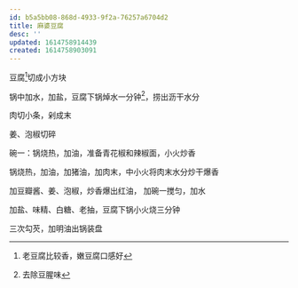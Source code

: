 ```yaml
---
id: b5a5bb08-868d-4933-9f2a-76257a6704d2
title: 麻婆豆腐
desc: ''
updated: 1614758914439
created: 1614758903091
---
```


豆腐[^1]切成小方块

锅中加水，加盐，豆腐下锅焯水一分钟[^2]，捞出沥干水分

肉切小条，剁成末

姜、泡椒切碎

碗一：锅烧热，加油，准备青花椒和辣椒面，小火炒香

锅烧热，加油，加猪油，加肉末，中小火将肉末水分炒干爆香

加豆瓣酱、姜、泡椒，炒香爆出红油， 加碗一搅匀，加水

加盐、味精、白糖、老抽，豆腐下锅小火烧三分钟

三次勾芡，加明油出锅装盘

[^1]: 老豆腐比较香，嫩豆腐口感好
[^2]: 去除豆腥味
